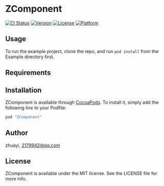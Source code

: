 # ZComponent

[![CI Status](http://img.shields.io/travis/zhuayi/ZComponent.svg?style=flat)](https://travis-ci.org/zhuayi/ZComponent)
[![Version](https://img.shields.io/cocoapods/v/ZComponent.svg?style=flat)](http://cocoapods.org/pods/ZComponent)
[![License](https://img.shields.io/cocoapods/l/ZComponent.svg?style=flat)](http://cocoapods.org/pods/ZComponent)
[![Platform](https://img.shields.io/cocoapods/p/ZComponent.svg?style=flat)](http://cocoapods.org/pods/ZComponent)

## Usage

To run the example project, clone the repo, and run `pod install` from the Example directory first.

## Requirements

## Installation

ZComponent is available through [CocoaPods](http://cocoapods.org). To install
it, simply add the following line to your Podfile:

```ruby
pod "ZComponent"
```

## Author

zhuayi, 2179942@qq.com

## License

ZComponent is available under the MIT license. See the LICENSE file for more info.

